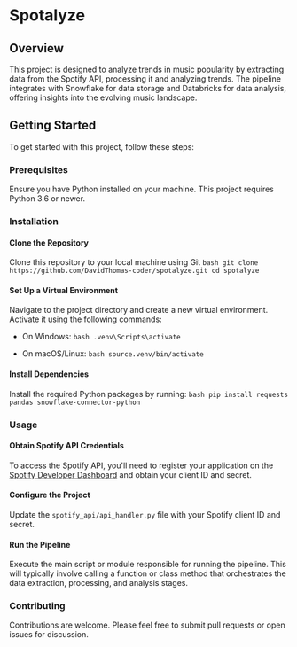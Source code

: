 # Spotalyze

## Overview

This project is designed to analyze trends in music popularity by extracting data from the Spotify API, processing it and analyzing trends. The pipeline integrates with Snowflake for data storage and Databricks for data analysis, offering insights into the evolving music landscape.

## Getting Started

To get started with this project, follow these steps:

### Prerequisites

Ensure you have Python installed on your machine. This project requires Python 3.6 or newer.

### Installation

#### Clone the Repository

Clone this repository to your local machine using Git
```bash git clone https://github.com/DavidThomas-coder/spotalyze.git cd spotalyze```


#### Set Up a Virtual Environment

Navigate to the project directory and create a new virtual environment. Activate it using the following commands:

- On Windows:
```bash .venv\Scripts\activate```

- On macOS/Linux:
```bash source.venv/bin/activate```


#### Install Dependencies

Install the required Python packages by running:
```bash pip install requests pandas snowflake-connector-python```


### Usage

#### Obtain Spotify API Credentials

To access the Spotify API, you'll need to register your application on the [Spotify Developer Dashboard](https://developer.spotify.com/dashboard/applications) and obtain your client ID and secret.

#### Configure the Project

Update the `spotify_api/api_handler.py` file with your Spotify client ID and secret.

#### Run the Pipeline

Execute the main script or module responsible for running the pipeline. This will typically involve calling a function or class method that orchestrates the data extraction, processing, and analysis stages.

### Contributing

Contributions are welcome. Please feel free to submit pull requests or open issues for discussion.


